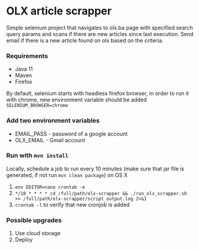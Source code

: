 # OLX article scrapper


Simple selenium project that navigates to olx.ba page with specified search query params and scans if there are new articles since last execution.
Send email if there is a new article found on olx based on the criteria.

### Requirements
- Java 11
- Maven
- Firefox

By default, selenium starts with headless firefox browser, in order to run it with chrome, new environment variable should be added `SELENIUM_BROWSER=chrome`

### Add two environment variables
- EMAIL_PASS - password of a google account
- OLX_EMAIL - Gmail account

### Run with `mvn install`
 

Locally, schedule a job to run every 10 minutes (make sure that jar file is generated, if not run `mvn clean package`) on OS X

1. `env EDITOR=nano crontab -e`
2. `*/10 * * * * cd /full/path/olx-scrapper && ./run_olx_scrapper.sh  >> /full/path/olx-scrapper/script_output.log 2>&1`
3. `crontab -l` to verify that new cronjob is added

### Possible upgrades

1. Use cloud storage
2. Deploy



